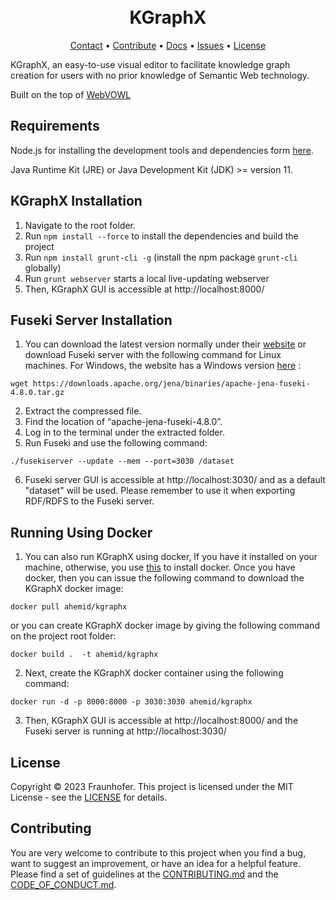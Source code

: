 
<h1 align="center">
  <br>
      KGraphX
  <br>
</h1>

<p align="center">
  <a href="mailto:ahmad.hemid@fit.fraunhofer.de">Contact</a> •
  <a href="#contributing">Contribute</a> •
<a href="https://ahemaid.github.io/KGraphX/">Docs</a> •
  <a href="https://github.com/ahemaid/KGraphX/issues">Issues</a> •
  <a href="#license">License</a>
</p>


KGraphX, an easy-to-use visual editor to facilitate knowledge graph creation
for users with no prior knowledge of Semantic Web technology.

Built on the top of [WebVOWL](http://vowl.visualdataweb.org/webvowl.html)

Requirements
------------
Node.js for installing the development tools and dependencies form [here](https://nodejs.org/en).

Java Runtime Kit (JRE) or Java Development Kit (JDK) >= version 11.

KGraphX Installation
-----------------
1. Navigate to the root folder.
2. Run `npm install --force` to install the dependencies and build the project
3. Run `npm install grunt-cli -g` (install the npm package `grunt-cli` globally)
4. Run `grunt webserver` starts a local live-updating webserver
5. Then, KGraphX GUI is accessible at http://localhost:8000/


Fuseki Server Installation
-----------------
1. You can download the latest version normally under their [website](https://jena.apache.org/download/index.cgi) or download Fuseki server with the following command for Linux machines. For Windows, the website has a Windows version [here](https://dlcdn.apache.org/jena/binaries/apache-jena-fuseki-4.8.0.zip) : 
```
wget https://downloads.apache.org/jena/binaries/apache-jena-fuseki-4.8.0.tar.gz
```
2. Extract the compressed file. 
3. Find the location of “apache-jena-fuseki-4.8.0”. 
4. Log in to the terminal under the extracted folder. 
5. Run Fuseki and use the following command:
```
./fusekiserver --update --mem --port=3030 /dataset
```
6. Fuseki server GUI is accessible at http://localhost:3030/ and as a default "dataset" will be used. Please remember to use it when exporting RDF/RDFS to the Fuseki server. 

<!-- **Contact FTeam**: ids-appstore@fit.fraunhofer.de
 -->
 
Running Using Docker
-----------------
1. You can also run KGraphX using docker, If you have it installed on your machine, otherwise, you use [this](https://docs.docker.com/engine/install/) to install docker. Once you have docker, then you can issue the following command to download the KGraphX docker image:
```
docker pull ahemid/kgraphx
```
or you can create KGraphX docker image by giving the following command on the project root folder:
```
docker build .  -t ahemid/kgraphx
```
2. Next, create the KGraphX docker container using the following command: 
```
docker run -d -p 8000:8000 -p 3030:3030 ahemid/kgraphx
```
3. Then, KGraphX GUI is accessible at http://localhost:8000/ and the Fuseki server is running at http://localhost:3030/
 
## License
Copyright © 2023 Fraunhofer. This project is licensed under the MIT License - see the
[LICENSE](LICENSE) for details.

## Contributing
You are very welcome to contribute to this project when you find a bug, want to suggest an improvement, or have an idea for a helpful feature. Please find a set of guidelines at the [CONTRIBUTING.md](https://github.com/ahemaid/KGraphX/blob/main/CONTRIBUTING.md) and the [CODE_OF_CONDUCT.md](https://github.com/ahemaid/KGraphX/blob/main/CODE_OF_CONDUCT.md).
